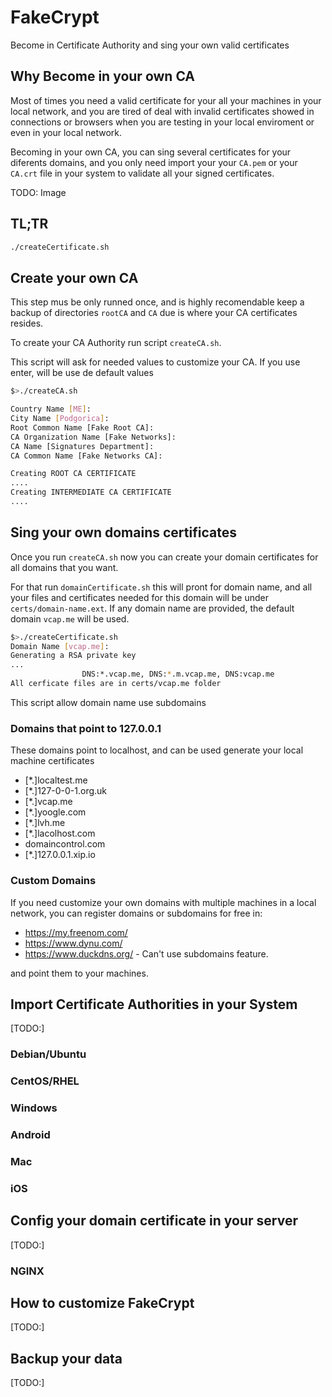 # FakeCrypt
Become in Certificate Authority and sing your own valid certificates

## Why Become in your own CA

Most of times you need a valid certificate for your all your machines in your local network, and you are tired of deal with invalid certificates showed in connections or browsers when you are testing in your local enviroment or even in your local network.

Becoming in your own CA, you can sing several certificates for your diferents domains, and you only need import your your `CA.pem` or your `CA.crt` file in your system to validate all your signed certificates.

TODO: Image


## TL;TR

```sh
./createCertificate.sh
```

## Create your own CA

This step mus be only runned once, and is highly recomendable keep a backup of directories `rootCA` and `CA` due is where your CA certificates resides.

To create your CA Authority run script `createCA.sh`.

This script will ask for needed values to customize your CA.
If you use enter, will be use de default values

```sh
$>./createCA.sh

Country Name [ME]:
City Name [Podgorica]:
Root Common Name [Fake Root CA]:
CA Organization Name [Fake Networks]:
CA Name [Signatures Department]:
CA Common Name [Fake Networks CA]:

Creating ROOT CA CERTIFICATE
....
Creating INTERMEDIATE CA CERTIFICATE
....

```

## Sing your own domains certificates

Once you run `createCA.sh` now you can create your domain certificates for all domains that you want.

For that run `domainCertificate.sh` this will pront for domain name, and all your files and certificates needed for this domain will be under `certs/domain-name.ext`. If any domain name are provided, the default domain `vcap.me` will be used.

```sh
$>./createCertificate.sh
Domain Name [vcap.me]:
Generating a RSA private key
...
                DNS:*.vcap.me, DNS:*.m.vcap.me, DNS:vcap.me
All cerficate files are in certs/vcap.me folder
```

This script allow domain name use subdomains


### Domains that point to 127.0.0.1

These domains point to localhost, and can be used generate your local machine certificates

* [*.]localtest.me
* [*.]127-0-0-1.org.uk
* [*.]vcap.me
* [*.]yoogle.com
* [*.]lvh.me
* [*.]lacolhost.com
* domaincontrol.com
* [*.]127.0.0.1.xip.io

### Custom Domains

If you need customize your own domains with multiple machines in a local network, you can register domains or subdomains for free in:

* <https://my.freenom.com/>
* <https://www.dynu.com/>
* <https://www.duckdns.org/> - Can't use subdomains feature.

and point them to your machines.

## Import Certificate Authorities in your System
[TODO:]
### Debian/Ubuntu

### CentOS/RHEL

### Windows

### Android

### Mac

### iOS

## Config your domain certificate in your server
[TODO:]
### NGINX



## How to customize FakeCrypt

[TODO:]

## Backup your data

[TODO:]